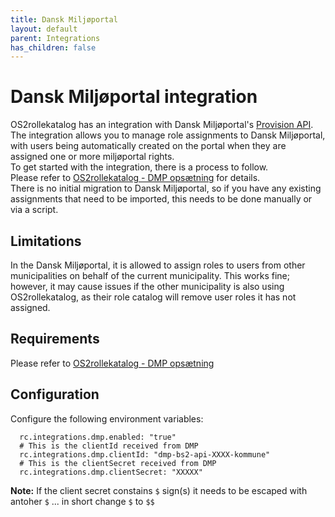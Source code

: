 ```yaml
---
title: Dansk Miljøportal
layout: default
parent: Integrations
has_children: false
---
```


# Dansk Miljøportal integration
OS2rollekatalog has an integration with Dansk Miljøportal's [Provision API](https://github.com/danmarksmiljoeportal/brugerstyring/wiki/Provisioning-API).  
The integration allows you to manage role assignments to Dansk Miljøportal, with users being automatically created on the portal when they are assigned one or more miljøportal rights.  
To get started with the integration, there is a process to follow.   
Please refer to [OS2rollekatalog - DMP opsætning](https://github.com/OS2rollekatalog/OS2rollekatalog/raw/refs/heads/master/doc/Rollekataloget%20-%20DMP%20ops%C3%A6tning.docx) for details.  
There is no initial migration to Dansk Miljøportal, so if you have any existing assignments that need to be imported, this needs to be done manually or via a script.  
  
## Limitations  
In the Dansk Miljøportal, it is allowed to assign roles to users from other municipalities on behalf of the current municipality. This works fine; however, it may cause issues if the other municipality is also using OS2rollekatalog, as their role catalog will remove user roles it has not assigned.  
  
## Requirements  
Please refer to [OS2rollekatalog - DMP opsætning](https://github.com/OS2rollekatalog/OS2rollekatalog/raw/refs/heads/master/doc/Rollekataloget%20-%20DMP%20ops%C3%A6tning.docx)

## Configuration
Configure the following environment variables:
```
  rc.integrations.dmp.enabled: "true"
  # This is the clientId received from DMP
  rc.integrations.dmp.clientId: "dmp-bs2-api-XXXX-kommune"
  # This is the clientSecret received from DMP
  rc.integrations.dmp.clientSecret: "XXXXX"
```
**Note:** If the client secret constains ```$``` sign(s) it needs to be escaped with antoher ```$``` ... in short change ```$``` to ```$$```

